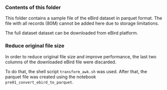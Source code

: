 ### Contents of this folder

This folder contains a sample file of the eBird dataset in parquet format. The file
with all records (80M) cannot be added here due to storage limitations.

The full dataset dataset can be downloaded from eBird platform.

### Reduce original file size

In order to reduce original file size and improve performance, the last two 
columns of the downloaded eBird file were discarded.

To do that, the shell script `transform_awk.sh` was used. After that, the parquet 
file was created using the notebook `pre01_convert_ebird_to_parquet`.